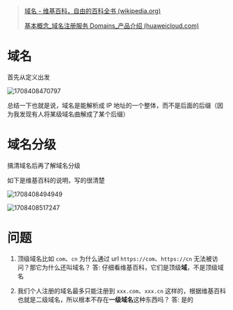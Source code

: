> [域名 - 维基百科，自由的百科全书 (wikipedia.org)](https://zh.wikipedia.org/wiki/%E5%9F%9F%E5%90%8D#)
>
> [基本概念_域名注册服务 Domains_产品介绍 (huaweicloud.com)](https://support.huaweicloud.com/productdesc-domain/domain_pd_150000.html)

# 域名

首先从定义出发

![1708408470797](https://cdn.jsdelivr.net/gh/luxuxl/picx-images-hosting@master/20240220/1708408470797.webp)

总结一下也就是说，域名是能解析成 IP 地址的一个整体，而不是后面的后缀（因为我发现有人将某级域名曲解成了某个后缀）

# 域名分级

搞清域名后再了解域名分级

如下是维基百科的说明，写的很清楚

![1708408494949](https://cdn.jsdelivr.net/gh/luxuxl/picx-images-hosting@master/20240220/1708408494949.webp)

![1708408517247](https://cdn.jsdelivr.net/gh/luxuxl/picx-images-hosting@master/20240220/1708408517247.webp)

# 问题

1. 顶级域名比如 `com`、`cn` 为什么通过 url `https://com`、`https://cn` 无法被访问？那它为什么还叫域名？
答: 仔细看维基百科，它们是顶级**域**，不是顶级域名

2. 我们个人注册的域名最多只能注册到 `xxx.com`、`xxx.cn` 这样的，根据维基百科也就是二级域名，所以根本不存在**一级域名**这种东西吗？
答: 是的
